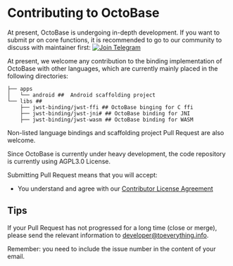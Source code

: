 # Contributing to OctoBase

At present, OctoBase is undergoing in-depth development. If you want to submit pr on core functions, it is recommended to go to our community to discuss with maintainer first: [![Join Telegram](https://img.shields.io/badge/join-telegram-blue)](https://t.me/affineworkos)

At present, we welcome any contribution to the binding implementation of OctoBase with other languages, which are currently mainly placed in the following directories:

```shell
├── apps
│   └── android ##  Android scaffolding project
└── libs ##
    ├── jwst-binding/jwst-ffi ## OctoBase binging for C ffi
    ├── jwst-binding/jwst-jni# ## OctoBase binding for JNI
    ├── jwst-binding/jwst-wasm ## OctoBase binding for WASM
```

Non-listed language bindings and scaffolding project Pull Request are also welcome.

Since OctoBase is currently under heavy development, the code repository is currently using AGPL3.0 License.

Submitting Pull Request means that you will accept:

-   You understand and agree with our [Contributor License Agreement](./CLA.md)

## Tips

If your Pull Request has not progressed for a long time (close or merge), please send the relevant information to developer@toeverything.info.

Remember: you need to include the issue number in the content of your email.
